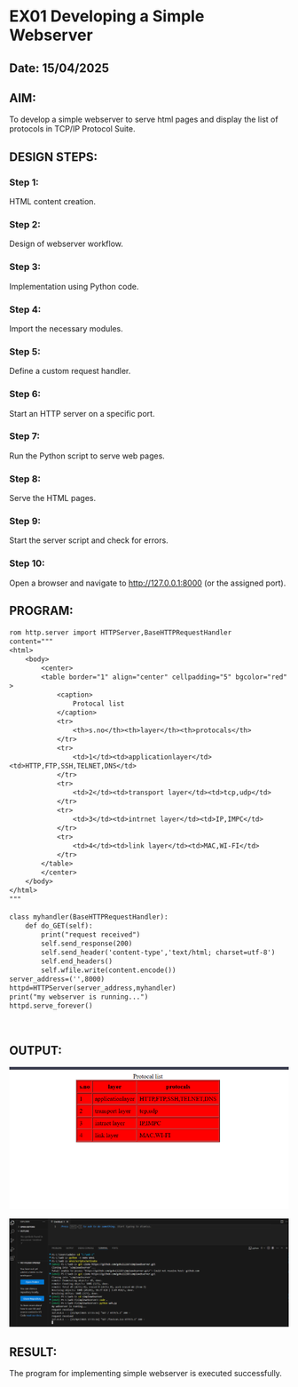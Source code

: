 # EX01 Developing a Simple Webserver
## Date: 15/04/2025

## AIM:
To develop a simple webserver to serve html pages and display the list of protocols in TCP/IP Protocol Suite.

## DESIGN STEPS:
### Step 1: 
HTML content creation.

### Step 2:
Design of webserver workflow.

### Step 3:
Implementation using Python code.

### Step 4:
Import the necessary modules.

### Step 5:
Define a custom request handler.

### Step 6:
Start an HTTP server on a specific port.

### Step 7:
Run the Python script to serve web pages.

### Step 8:
Serve the HTML pages.

### Step 9:
Start the server script and check for errors.

### Step 10:
Open a browser and navigate to http://127.0.0.1:8000 (or the assigned port).

## PROGRAM:
```
rom http.server import HTTPServer,BaseHTTPRequestHandler
content="""
<html>
    <body>
        <center>
        <table border="1" align="center" cellpadding="5" bgcolor="red" >
            <caption>
                Protocal list
            </caption>
            <tr>
                <th>s.no</th><th>layer</th><th>protocals</th>
            </tr>
            <tr>
                <td>1</td><td>applicationlayer</td><td>HTTP,FTP,SSH,TELNET,DNS</td>
            </tr>
            <tr>
                <td>2</td><td>transport layer</td><td>tcp,udp</td>
            </tr>
            <tr>
                <td>3</td><td>intrnet layer</td><td>IP,IMPC</td>
            </tr>
            <tr>
                <td>4</td><td>link layer</td><td>MAC,WI-FI</td>
            </tr>
        </table>
        </center>
    </body>
</html>
"""

class myhandler(BaseHTTPRequestHandler):
    def do_GET(self):
        print("request received")
        self.send_response(200)
        self.send_header('content-type','text/html; charset=utf-8')
        self.end_headers()
        self.wfile.write(content.encode())
server_address=('',8000)
httpd=HTTPServer(server_address,myhandler)
print("my webserver is running...")
httpd.serve_forever()

      
```

## OUTPUT:

![alt text](<Screenshot 2025-04-16 104029.png>)

![alt text](<Screenshot 2025-04-15 175556.png>)
 

## RESULT:
The program for implementing simple webserver is executed successfully.
